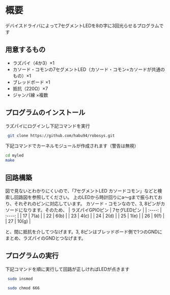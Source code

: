 # 概要
デバイスドライバによって7セグメントLEDを8の字に3回光らせるプログラムです

## 用意するもの
- ラズパイ（4か3）×1
- カソード・コモンの7セグメントLED（カソード・コモン=カソードが共通のもの）×1
- ブレッドボード ×1
- 抵抗（220Ω）×7
- ジャンパ線 ×複数

## プログラムのインストール
ラズパイにログインし下記コマンドを実行
 ```bash
  git clone https://github.com/habu94/robosys.git
 ```
 下記コマンドでカーネルモジュールが作成されます（警告は無視）
  ```bash
  cd myled
  make
  ```
## 回路構築
図で見ないとわかりにくいので、「7セグメントLED カソードコモン」などと検索し回路図を参照してください。
上のLEDから時計回りにa～gまで振られており、それぞれのピンに対応しています。
カソード・コモンなので、3, 8ピンがカソードになります。そのため、
|  ラズパイGPIOピン |  7セグLEDピン  |
| :----: | :----: |
|  17  |  7(a)  |
|  22  |  6(b)  |
|  23  |  4(c)  |
|  24  |  2(d)  |
|  25  |  1(e)  |
|  26  |  9(f)  |
|  27  |  10(g)  |

と、間に抵抗を介してつなげます。3, 8ピンはブレッドボード側で1つのGNDにまとめ、ラズパイのGNDとつなげます。

## プログラムの実行
下記コマンドを順に実行して回路が正しければLEDが点きます
 ```bash
  sudo insmod 
 ```
 ```bash
  sudo chmod 666
 ```
